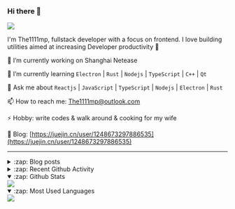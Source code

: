 ### Hi there 👋

![](https://komarev.com/ghpvc/?username=1111mp&color=green)

I'm The1111mp, fullstack developer with a focus on frontend. I love building utilities aimed at increasing Developer productivity 🙌

🔭 I’m currently working on Shanghai Netease

🌱 I’m currently learning `Electron` | `Rust` | `Nodejs` | `TypeScript` | `C++` | `Qt`

💬 Ask me about `Reactjs` | `JavaScript` | `TypeScript` | `Nodejs` | `Electron` | `Rust`

📫 How to reach me: <a href="mailto:The1111mp@outlook.com">The1111mp@outlook.com</a>

⚡ Hobby: write codes & walk around & cooking for my wife

📖 Blog: [https://juejin.cn/user/1248673297886535](https://juejin.cn/user/1248673297886535)

***

<details>
  <summary>:zap: Blog posts</summary>

  - [这里有从零开始构建现代化前端UI组件库所需要的一切](https://juejin.cn/post/7324011329883045915)
  - [使用 nvm-desktop 轻松安装和管理多个 node 版本](https://juejin.cn/post/7267791228872179727)
  - [Electron 中集成 SQLite3 数据库的最佳实践](https://juejin.cn/post/7202807471881306172)
  - [从0开发IM，单聊群聊在线离线消息以及消息的已读未读功能](https://juejin.cn/post/7202583557751865401)
  - [Electron（网页）中实现接近微信消息发送体验的消息输入框及界面](https://juejin.cn/post/7252505446396575781)
  - [Qt中基于QWebEngineView和QWebChannel实现与web的交互](https://juejin.cn/post/7238423148555501629)
</details>

<details>
  <summary>:zap: Recent Github Activity</summary>

  <!--START_SECTION:activity-->
1. 🗣 Commented on [#89](https://github.com/1111mp/nvm-desktop/issues/89#issuecomment-2124159212) in [1111mp/nvm-desktop](https://github.com/1111mp/nvm-desktop)
2. 🗣 Commented on [#88](https://github.com/1111mp/nvm-desktop/issues/88#issuecomment-2121662977) in [1111mp/nvm-desktop](https://github.com/1111mp/nvm-desktop)
3. 🗣 Commented on [#86](https://github.com/1111mp/nvm-desktop/issues/86#issuecomment-2112332565) in [1111mp/nvm-desktop](https://github.com/1111mp/nvm-desktop)
4. 🗣 Commented on [#85](https://github.com/1111mp/nvm-desktop/issues/85#issuecomment-2105454549) in [1111mp/nvm-desktop](https://github.com/1111mp/nvm-desktop)
5. 🗣 Commented on [#84](https://github.com/1111mp/nvm-desktop/issues/84#issuecomment-2099566355) in [1111mp/nvm-desktop](https://github.com/1111mp/nvm-desktop)
6. 🔒 Closed issue [#84](https://github.com/1111mp/nvm-desktop/issues/84) in [1111mp/nvm-desktop](https://github.com/1111mp/nvm-desktop)
7. 🗣 Commented on [#78](https://github.com/1111mp/nvm-desktop/issues/78#issuecomment-2099563677) in [1111mp/nvm-desktop](https://github.com/1111mp/nvm-desktop)
8. 🔒 Closed issue [#78](https://github.com/1111mp/nvm-desktop/issues/78) in [1111mp/nvm-desktop](https://github.com/1111mp/nvm-desktop)
9. 🚀 Published release [v3.3.0](https://github.com/1111mp/nvm-desktop/releases/tag/v3.3.0) in [1111mp/nvm-desktop](https://github.com/1111mp/nvm-desktop)
10. 🚀 Published release [v3.3.0](https://github.com/1111mp/nvmd-command/releases/tag/v3.3.0) in [1111mp/nvmd-command](https://github.com/1111mp/nvmd-command)
  <!--END_SECTION:activity-->
</details>

<details open>
  <summary>:zap: Github Stats</summary>

  <img align="center" src="https://github-readme-stats-sigma-five.vercel.app/api?username=1111mp&show_icons=true&hide_border=true&theme=gruvbox" />
</details>

<details open>
  <summary>:zap: Most Used Languages</summary>

  <img align="center" src="https://github-readme-stats-sigma-five.vercel.app/api/top-langs/?username=1111mp&layout=compact&show_icons=true&hide_border=true&theme=gruvbox" />
</details>


<!--
**1111mp/1111mp** is a ✨ _special_ ✨ repository because its `README.md` (this file) appears on your GitHub profile.

Here are some ideas to get you started:

- 🔭 I’m currently working on ...
- 🌱 I’m currently learning ...
- 👯 I’m looking to collaborate on ...
- 🤔 I’m looking for help with ...
- 💬 Ask me about ...
- 📫 How to reach me: ...
- 😄 Pronouns: ...
- ⚡ Fun fact: ...
-->
